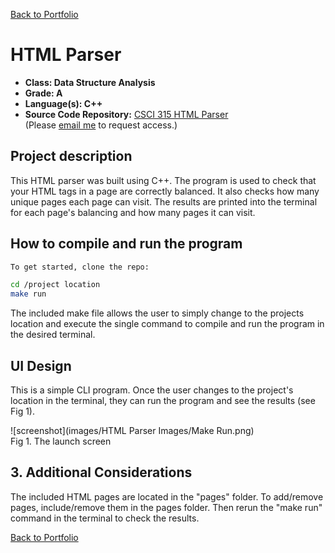 [Back to Portfolio](./)

HTML Parser
===============

-   **Class: Data Structure Analysis** 
-   **Grade: A** 
-   **Language(s): C++** 
-   **Source Code Repository:** [CSCI 315 HTML Parser](https://github.com/rbsquires/HTML-Parser.git)  
    (Please [email me](mailto:rbsquires@csustudent.net?subject=GitHub%20Access) to request access.)

## Project description

This HTML parser was built using C++. The program is used to check that your HTML tags in a page are correctly balanced. It also checks how many unique pages each page can visit. The results are printed into the terminal for each page's balancing and how many pages it can visit.

## How to compile and run the program

```bash
To get started, clone the repo:
```

```bash
cd /project location
make run
```

The included make file allows the user to simply change to the projects location and execute the single command to compile and run the program in the desired terminal.

## UI Design

This is a simple CLI program. Once the user changes to the project's location in the terminal, they can run the program and see the results (see Fig 1).

![screenshot](images/HTML Parser Images/Make Run.png)  
Fig 1. The launch screen

## 3. Additional Considerations

The included HTML pages are located in the "pages" folder. To add/remove pages, include/remove them in the pages folder. Then rerun the "make run" command in the terminal to check the results.

[Back to Portfolio](./)
